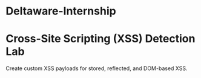 # Deltaware-Internship

# Cross-Site Scripting (XSS) Detection Lab

Create custom XSS payloads for stored, reflected, and DOM-based XSS.
